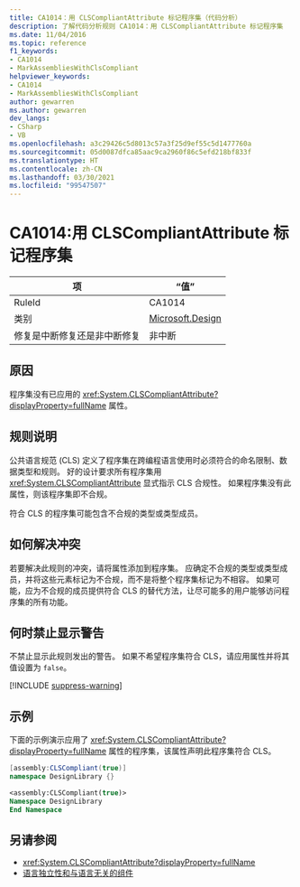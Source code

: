 ```yaml
---
title: CA1014：用 CLSCompliantAttribute 标记程序集（代码分析）
description: 了解代码分析规则 CA1014：用 CLSCompliantAttribute 标记程序集
ms.date: 11/04/2016
ms.topic: reference
f1_keywords:
- CA1014
- MarkAssembliesWithClsCompliant
helpviewer_keywords:
- CA1014
- MarkAssembliesWithClsCompliant
author: gewarren
ms.author: gewarren
dev_langs:
- CSharp
- VB
ms.openlocfilehash: a3c29426c5d8013c57a3f25d9ef55c5d1477760a
ms.sourcegitcommit: 05d0087dfca85aac9ca2960f86c5efd218bf833f
ms.translationtype: HT
ms.contentlocale: zh-CN
ms.lasthandoff: 03/30/2021
ms.locfileid: "99547507"
---
```

# <a name="ca1014-mark-assemblies-with-clscompliantattribute"></a>CA1014:用 CLSCompliantAttribute 标记程序集

| 项                                     | “值”            |
|------------------------------------------|------------------|
| RuleId                                   | CA1014           |
| 类别                                 | [Microsoft.Design](design-warnings.md) |
| 修复是中断修复还是非中断修复 | 非中断     |

## <a name="cause"></a>原因

程序集没有已应用的 <xref:System.CLSCompliantAttribute?displayProperty=fullName> 属性。

## <a name="rule-description"></a>规则说明

公共语言规范 (CLS) 定义了程序集在跨编程语言使用时必须符合的命名限制、数据类型和规则。 好的设计要求所有程序集用 <xref:System.CLSCompliantAttribute> 显式指示 CLS 合规性。 如果程序集没有此属性，则该程序集即不合规。

符合 CLS 的程序集可能包含不合规的类型或类型成员。

## <a name="how-to-fix-violations"></a>如何解决冲突

若要解决此规则的冲突，请将属性添加到程序集。 应确定不合规的类型或类型成员，并将这些元素标记为不合规，而不是将整个程序集标记为不相容。 如果可能，应为不合规的成员提供符合 CLS 的替代方法，让尽可能多的用户能够访问程序集的所有功能。

## <a name="when-to-suppress-warnings"></a>何时禁止显示警告

不禁止显示此规则发出的警告。 如果不希望程序集符合 CLS，请应用属性并将其值设置为 `false`。

[!INCLUDE [suppress-warning](../../../../includes/code-analysis/suppress-warning.md)]

## <a name="example"></a>示例

下面的示例演示应用了 <xref:System.CLSCompliantAttribute?displayProperty=fullName> 属性的程序集，该属性声明此程序集符合 CLS。

```csharp
[assembly:CLSCompliant(true)]
namespace DesignLibrary {}
```

```vb
<assembly:CLSCompliant(true)>
Namespace DesignLibrary
End Namespace
```

## <a name="see-also"></a>另请参阅

- <xref:System.CLSCompliantAttribute?displayProperty=fullName>
- [语言独立性和与语言无关的组件](../../../standard/language-independence-and-language-independent-components.md)
